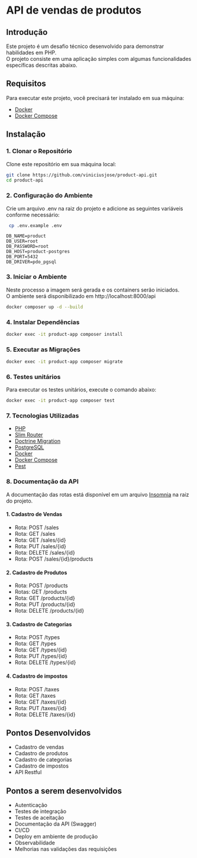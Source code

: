 # API de vendas de produtos

## Introdução

Este projeto é um desafio técnico desenvolvido para demonstrar habilidades em PHP.<br>
O projeto consiste em uma aplicação simples com algumas funcionalidades específicas descritas abaixo.

## Requisitos

Para executar este projeto, você precisará ter instalado em sua máquina:

- [Docker](https://www.docker.com/)
- [Docker Compose](https://docs.docker.com/compose/)

## Instalação

### 1. Clonar o Repositório

Clone este repositório em sua máquina local:

```bash
git clone https://github.com/viniciusjose/product-api.git
cd product-api
```

### 2. Configuração do Ambiente
Crie um arquivo .env na raiz do projeto e adicione as seguintes variáveis conforme necessário:

```bash
 cp .env.example .env
```
```dotenv
DB_NAME=product
DB_USER=root
DB_PASSWORD=root
DB_HOST=product-postgres
DB_PORT=5432
DB_DRIVER=pdo_pgsql
```

### 3. Iniciar o Ambiente
Neste processo a imagem será gerada e os containers serão iniciados.<br/>
O ambiente será disponibilizado em http://localhost:8000/api
```bash
docker composer up -d --build
```

### 4. Instalar Dependências
```bash
docker exec -it product-app composer install
```

### 5. Executar as Migrações
```bash
docker exec -it product-app composer migrate
```

### 6. Testes unitários
Para  executar os testes unitários, execute o comando abaixo:
```bash
docker exec -it product-app composer test
```

### 7. Tecnologias Utilizadas
- [PHP](https://www.php.net/releases/8.3/en.php)
- [Slim Router](https://www.slimframework.com/docs/v4/objects/routing.html)
- [Doctrine Migration](https://www.doctrine-project.org/projects/doctrine-migrations/en/3.8/index.html)
- [PostgreSQL](https://www.postgresql.org/)
- [Docker](https://www.docker.com/)
- [Docker Compose](https://docs.docker.com/compose/)
- [Pest](https://pestphp.com/docs)

### 8. Documentação da API

A documentação das rotas está disponível em um arquivo [Insomnia](https://insomnia.rest/) na raiz do projeto.

#### 1. Cadastro de Vendas
- Rota: POST /sales
- Rota: GET /sales
- Rota: GET /sales/{id}
- Rota: PUT /sales/{id}
- Rota: DELETE /sales/{id}
- Rota: POST /sales/{id}/products

#### 2. Cadastro de Produtos
- Rota: POST /products
- Rotas: GET /products
- Rota: GET /products/{id}
- Rota: PUT /products/{id}
- Rota: DELETE /products/{id}

#### 3. Cadastro de Categorias
- Rota: POST /types
- Rota: GET /types
- Rota: GET /types/{id}
- Rota: PUT /types/{id}
- Rota: DELETE /types/{id}

#### 4. Cadastro de impostos
- Rota: POST /taxes
- Rota: GET /taxes
- Rota: GET /taxes/{id}
- Rota: PUT /taxes/{id}
- Rota: DELETE /taxes/{id}

## Pontos Desenvolvidos

- Cadastro de vendas
- Cadastro de produtos
- Cadastro de categorias
- Cadastro de impostos
- API Restful

## Pontos a serem desenvolvidos

- Autenticação
- Testes de integração
- Testes de aceitação
- Documentação da API (Swagger)
- CI/CD
- Deploy em ambiente de produção
- Observabilidade
- Melhorias nas validações das requisições
